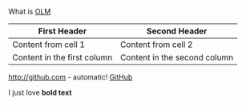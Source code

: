 

What is [OLM](https://rrhg.github.io/olm)

First Header | Second Header
------------ | -------------
Content from cell 1 | Content from cell 2
Content in the first column | Content in the second column

http://github.com - automatic!
[GitHub](http://github.com)

I just love **bold text**
